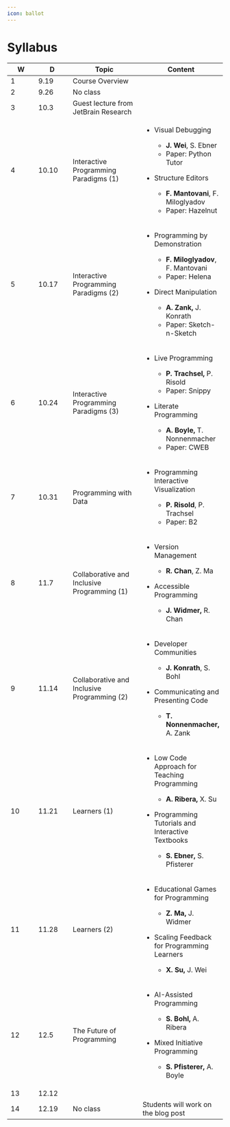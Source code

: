 ```yaml
---
icon: ballot
---
```


# Syllabus

<table><thead><tr><th width="72" data-type="number">W</th><th width="80">D</th><th width="185">Topic</th><th>Content</th></tr></thead><tbody><tr><td>1</td><td>9.19</td><td>Course Overview</td><td></td></tr><tr><td>2</td><td>9.26</td><td>No class</td><td></td></tr><tr><td>3</td><td>10.3</td><td>Guest lecture from JetBrain Research</td><td></td></tr><tr><td>4</td><td>10.10</td><td>Interactive Programming Paradigms (1)</td><td><ul><li><p>Visual Debugging</p><ul><li><strong>J. Wei</strong>, S. Ebner</li><li>Paper: Python Tutor</li></ul></li><li><p>Structure Editors</p><ul><li><strong>F. Mantovani</strong>, F. Miloglyadov</li><li>Paper: Hazelnut</li></ul></li></ul></td></tr><tr><td>5</td><td>10.17</td><td>Interactive Programming Paradigms (2)</td><td><ul><li><p>Programming by Demonstration</p><ul><li><strong>F. Miloglyadov</strong>, F. Mantovani</li><li>Paper: Helena</li></ul></li></ul><ul><li><p>Direct Manipulation</p><ul><li><strong>A. Zank,</strong> J. Konrath</li><li>Paper: Sketch-n-Sketch</li></ul></li></ul></td></tr><tr><td>6</td><td>10.24</td><td>Interactive Programming Paradigms (3)</td><td><ul><li><p>Live Programming</p><ul><li><strong>P. Trachsel,</strong> P. Risold</li><li>Paper: Snippy</li></ul></li><li><p>Literate Programming</p><ul><li><strong>A. Boyle,</strong> T. Nonnenmacher</li><li>Paper: CWEB</li></ul></li></ul></td></tr><tr><td>7</td><td>10.31</td><td>Programming with Data</td><td><ul><li><p>Programming Interactive Visualization</p><ul><li><strong>P. Risold</strong>, P. Trachsel</li><li>Paper: B2</li></ul></li></ul></td></tr><tr><td>8</td><td>11.7</td><td>Collaborative and Inclusive Programming (1)</td><td><ul><li><p>Version Management</p><ul><li><strong>R. Chan</strong>, Z. Ma</li></ul></li><li><p>Accessible Programming</p><ul><li><strong>J. Widmer,</strong> R. Chan</li></ul></li></ul></td></tr><tr><td>9</td><td>11.14</td><td>Collaborative and Inclusive Programming (2)</td><td><ul><li><p>Developer Communities</p><ul><li><strong>J. Konrath</strong>, S. Bohl</li></ul></li><li><p>Communicating and Presenting Code</p><ul><li><strong>T. Nonnenmacher,</strong> A. Zank</li></ul></li></ul></td></tr><tr><td>10</td><td>11.21</td><td>Learners (1)</td><td><p></p><ul><li><p>Low Code Approach for Teaching Programming</p><ul><li><strong>A. Ribera,</strong> X. Su</li></ul></li></ul><ul><li><p>Programming Tutorials and Interactive Textbooks</p><ul><li><strong>S. Ebner,</strong> S. Pfisterer</li></ul></li></ul></td></tr><tr><td>11</td><td>11.28</td><td>Learners (2)</td><td><ul><li><p>Educational Games for Programming</p><ul><li><strong>Z. Ma,</strong> J. Widmer</li></ul></li></ul><ul><li><p>Scaling Feedback for Programming Learners</p><ul><li><strong>X. Su,</strong> J. Wei</li></ul></li></ul></td></tr><tr><td>12</td><td>12.5</td><td>The Future of Programming</td><td><ul><li><p>AI-Assisted Programming</p><ul><li><strong>S. Bohl,</strong> A. Ribera</li></ul></li></ul><ul><li><p>Mixed Initiative Programming</p><ul><li><strong>S. Pfisterer,</strong> A. Boyle</li></ul></li></ul></td></tr><tr><td>13</td><td>12.12</td><td></td><td></td></tr><tr><td>14</td><td>12.19</td><td>No class</td><td>Students will work on the blog post</td></tr></tbody></table>
